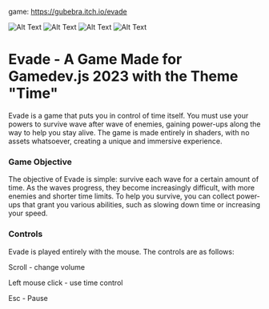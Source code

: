 game: https://gubebra.itch.io/evade

![Alt Text](https://img.itch.zone/aW1hZ2UvMjAzMjU2Ny8xMTk3NzM5MC5naWY=/original/0CRIW3.gif)
![Alt Text](https://img.itch.zone/aW1hZ2UvMjAzMjU2Ny8xMTk3NzM3NC5naWY=/original/rwYkYk.gif)
![Alt Text](https://img.itch.zone/aW1hZ2UvMjAzMjU2Ny8xMTk3NzQyNi5naWY=/original/yfojGd.gif)
![Alt Text](https://img.itch.zone/aW1hZ2UvMjAzMjU2Ny8xMTk3NzQyNS5naWY=/original/abdGfz.gif)

# Evade - A Game Made for Gamedev.js 2023 with the Theme "Time"
Evade is a game that puts you in control of time itself. You must use your powers to survive wave after wave of enemies, gaining power-ups along the way to help you stay alive. The game is made entirely in shaders, with no assets whatsoever, creating a unique and immersive experience.

### Game Objective
The objective of Evade is simple: survive each wave for a certain amount of time. As the waves progress, they become increasingly difficult, with more enemies and shorter time limits. To help you survive, you can collect power-ups that grant you various abilities, such as slowing down time or increasing your speed.

### Controls
Evade is played entirely with the mouse. The controls are as follows:

Scroll - change volume

Left mouse click - use time control

Esc - Pause

